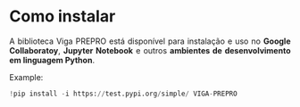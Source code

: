 <h1>Como instalar</h1>

<p align="justify">A biblioteca Viga PREPRO está disponível para instalação e uso no <b>Google Collaboratoy</b>, <b>Jupyter Notebook</b> e outros <b>ambientes de desenvolvimento em linguagem Python</b>.</p>

Example:
```python
!pip install -i https://test.pypi.org/simple/ VIGA-PREPRO
```
